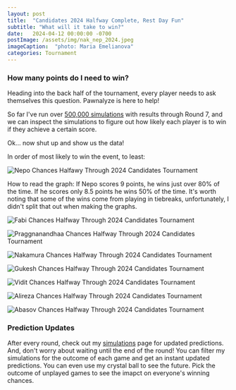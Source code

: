 ```yaml
---
layout: post
title:  "Candidates 2024 Halfway Complete, Rest Day Fun"
subtitle: "What will it take to win?"
date:   2024-04-12 00:00:00 -0700
postImage: /assets/img/nak_nep_2024.jpeg
imageCaption:  "photo: Maria Emelianova"
categories: Tournament
---
```


<style>
  table {
        width: 70%;
    }
    table th, table td { padding: 5px 5px; }
    .field td {padding: 3px 3px; }
    .field th {padding: 3px 3px; }
    .narrow {width: 65%; margin: auto;}
    .post-header{
        margin-bottom: 10px;
    }
    .post-title{
        margin-bottom: 10px;
    }
    .pad{
        padding: 5px;
    }
.postImage {
  display: block;
  text-align: center;
  margin-left: auto;
  margin-right: auto;
  font-size: 12px;
  max-height: 315px;
  padding-top: 0px;
}

.postImage img {
  height: auto;
  max-height: 315px;
}

.caption {
  display: block;
  text-align: center;
  margin-left: auto;
  margin-right: auto;
  font-size: 12px;
}
</style>

### How many points do I need to win?

Heading into the back half of the tournament, every player needs to ask themselves this question. Pawnalyze is here to help!

So far I've run over [500,000 simulations][sims] with results through Round 7, and we can inspect the simulations to figure out how likely each player is to win if they achieve a certain score.

Ok... now shut up and show us the data!

In order of most likely to win the event, to least:

![Nepo Chances Halfawy Through 2024 Candidates Tournament](/assets/img/cand_2024/Nep_halfway.png)

How to read the graph: If Nepo scores 9 points, he wins just over 80% of the time. If he scores only 8.5 points he wins 50% of the time. It's worth noting that some of the wins come from playing in tiebreaks, unfortunately, I didn't split that out when making the graphs.

![Fabi Chances Halfway Through 2024 Candidates Tournament](/assets/img/cand_2024/Car_halfway.png)

![Praggnanandhaa Chances Halfway Through 2024 Candidates Tournament](/assets/img/cand_2024/Pra_halfway.png)

![Nakamura Chances Halfway Through 2024 Candidates Tournament](/assets/img/cand_2024/Nak_halfway.png)

![Gukesh Chances Halfway Through 2024 Candidates Tournament](/assets/img/cand_2024/Guk_halfway.png)

![Vidit Chances Halfway Through 2024 Candidates Tournament](/assets/img/cand_2024/Vid_halfway.png)

![Alireza Chances Halfway Through 2024 Candidates Tournament](/assets/img/cand_2024/Fir_halfway.png)

![Abasov Chances Halfway Through 2024 Candidates Tournament](/assets/img/cand_2024/Aba_halfway.png)



### Prediction Updates

After every round, check out my [simulations][sims] page for updated predictions. And, don't worry about waiting until the end of the round! You can filter my  simulations for the outcome of each game and get an instant updated predictions. You can even use my crystal ball to see the future. Pick the outcome of unplayed games to see the imapct on everyone's winning chances.

[sims]: https://www.pawnalyze.com/simulations/candidates-2024
[method]: https://blog.pawnalyze.com/chess-simulations/2022/06/20/How-Our-Chess-Tournament-Predictions-Work.html